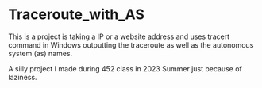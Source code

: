 # Traceroute_with_AS
This is a project is taking a IP or a website address and uses tracert command in Windows outputting the traceroute as well as the autonomous system (as) names.

A silly project I made during 452 class in 2023 Summer just because of laziness.
